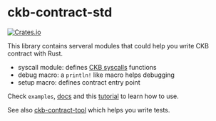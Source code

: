 # ckb-contract-std
[![Crates.io](https://img.shields.io/crates/v/ckb-contract-std.svg)](https://crates.io/crates/ckb-contract-std)

This library contains serveral modules that could help you write CKB contract with Rust.

* syscall module: defines [CKB syscalls](https://github.com/nervosnetwork/rfcs/blob/master/rfcs/0009-vm-syscalls/0009-vm-syscalls.md) functions
* debug macro: a `println!` like macro helps debugging
* setup macro: defines contract entry point

Check `examples`, [docs](https://docs.rs/crate/ckb-contract-std) and this [tutorial](https://justjjy.com/Build-CKB-contract-with-Rust-part-1) to learn how to use.

See also [ckb-contract-tool](https://github.com/jjyr/ckb-contract-tool) which helps you write tests.
